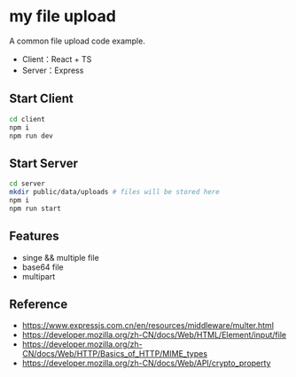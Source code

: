 # my file upload

A common file upload code example.

- Client：React + TS
- Server：Express

## Start Client

```bash
cd client
npm i
npm run dev
```

## Start Server

```bash
cd server
mkdir public/data/uploads # files will be stored here
npm i
npm run start
```

## Features

- singe && multiple file
- base64 file
- multipart

## Reference

- https://www.expressjs.com.cn/en/resources/middleware/multer.html
- https://developer.mozilla.org/zh-CN/docs/Web/HTML/Element/input/file
- https://developer.mozilla.org/zh-CN/docs/Web/HTTP/Basics_of_HTTP/MIME_types
- https://developer.mozilla.org/zh-CN/docs/Web/API/crypto_property
